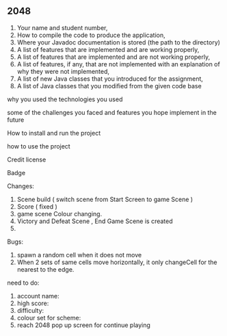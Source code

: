 ## [](https://github.com/biong40/COMP2042_CW_hfygl1) 2048

1. Your name and student number,
2. How to compile the code to produce the application,
3. Where your Javadoc documentation is stored (the path to the directory)
4. A list of features that are implemented and are working properly,
5. A list of features that are implemented and are not working properly,
6. A list of features, if any, that are not implemented with an explanation of why they
   were not implemented,
7. A list of new Java classes that you introduced for the assignment,
8. A list of Java classes that you modified from the given code base



why you used the technologies you used

some of the challenges you faced and features you hope implement in the future


How to install and run the project

how to use the project



Credit
license

Badge




Changes:
1. Scene build ( switch scene from Start Screen to game Scene )
2. Score ( fixed )
3. game scene Colour changing.
4. Victory and Defeat Scene , End Game Scene is created 
5.






Bugs:
1. spawn a random cell when it does not move 
3. When 2 sets of same cells move horizontally, it only changeCell for the nearest to the edge.


need to do:
1. account name: 
2. high score:
3. difficulty:
4. colour set for scheme:
5. reach 2048 pop up screen for continue playing 


